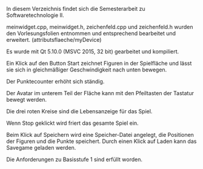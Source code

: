 In diesem Verzeichnis findet sich die Semesterarbeit zu Softwaretechnologie II.

meinwidget.cpp, meinwidget.h, zeichenfeld.cpp und zeichenfeld.h wurden den Vorlesungsfolien entnommen und entsprechend
bearbeitet und erweitert. (attributsflaeche/myDevice)

Es wurde mit Qt 5.10.0 (MSVC 2015, 32 bit) gearbeitet und kompiliert.

Ein Klick auf den Button Start zeichnet Figuren in der Spielfläche und lässt sie sich in gleichmäßiger Geschwindigkeit nach unten
bewegen.

Der Punktecounter erhöht sich ständig.

Der Avatar im unterem Teil der Fläche kann mit den Pfeiltasten der Tastatur bewegt werden.

Die drei roten Kreise sind die Lebensanzeige für das Spiel.

Wenn Stop geklickt wird friert das gesamte Spiel ein.

Beim Klick auf Speichern wird eine Speicher-Datei angelegt, die Positionen der Figuren und die Punkte speichert.
Durch einen Klick auf Laden kann das Savegame geladen werden.


Die Anforderungen zu Basisstufe 1 sind erfüllt worden.

